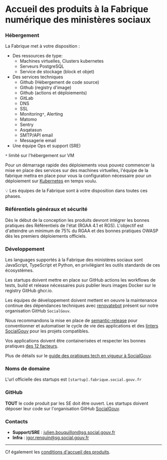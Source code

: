 # Accueil des produits à la Fabrique numérique des ministères sociaux

### Hébergement

La Fabrique met à votre disposition :

- Des ressources de type:
  - Machines virtuelles, Clusters kubernetes
  - Serveurs PostgreSQL
  - Service de stockage (block et objet)
- Des services techniques
  - Github (Hébergement de code source)
  - Github (registry d'image)
  - Github (actions et déploiements)
  - GitLab
  - DNS
  - SSL
  - Monitoring`*`, Alerting
  - Matomo
  - Sentry
  - Asqatasun
  - SMTP/API email
  - Messagerie email
- Une équipe Ops et support (SRE)

`*` limité sur l'hébergement sur VM

Pour un démarrage rapide des déploiements vous pouvez commencer la mise en place des services sur des machines virtuelles, l'équipe de la fabrique mettra en place pour vous la configuration nécessaire pour un déploiement sur [Kubernetes](https://kubernetes.io/fr/) en temps voulu.

💡 Les équipes de la Fabrique sont à votre disposition dans toutes ces phases.

### Référentiels généraux et sécurité

Dès le début de la conception les produits devront intégrer les bonnes pratiques des Référentiels de l'état (RGAA 4.1 et RGS). L'objectif est d'atteindre un minimum de 75% du RGAA et des bonnes pratiques OWASP dès les premiers déploiements officiels.

### Développement

Les languages supportés à la Fabrique des ministères sociaux sont JavaScript, TypeScript et Python, en privilégiant les outils standards de ces écosystèmes.

Les startups doivent mettre en place sur GitHub actions les workflows de tests, build et release nécessaires puis publier leurs images Docker sur le registry GitHub ghcr.io.

Les équipes de développement doivent mettent en oeuvre la maintenance continue des dépendances techniques avec [renovatebot](https://github.com/renovatebot/renovate) présent sur notre organisation GitHub `SocialGouv`.

Nous recommandons la mise en place de [semantic-release](https://github.com/semantic-release/semantic-release) pour conventionner et automatiser le cycle de vie des applications et des [linters SocialGouv](https://github.com/SocialGouv/linters) pour les projets compatibles.

Vos applications doivent être containerisées et respecter les bonnes pratiques [des 12 facteurs](https://12factor.net/fr/).

Plus de détails sur le [guide des pratiques tech en vigueur à SocialGouv](standards.md).

### Noms de domaine

L'url officielle des startups est `[startup].fabrique.social.gouv.fr`

### GitHub

**TOUT** le code produit par les SE doit être ouvert. Les startups doivent déposer leur code sur l'organisation GitHub [SocialGouv](https://github.com/SocialGouv).

### Contacts

- **Support/SRE** : julien.bouquillon@sg.social.gouv.fr
- **Infra** : igor.renquin@sg.social.gouv.fr

---

Cf également les [conditions d'accueil des produits](https://hackmd.io/JnzZk1SdTjyWfxF57mSCpQ).
